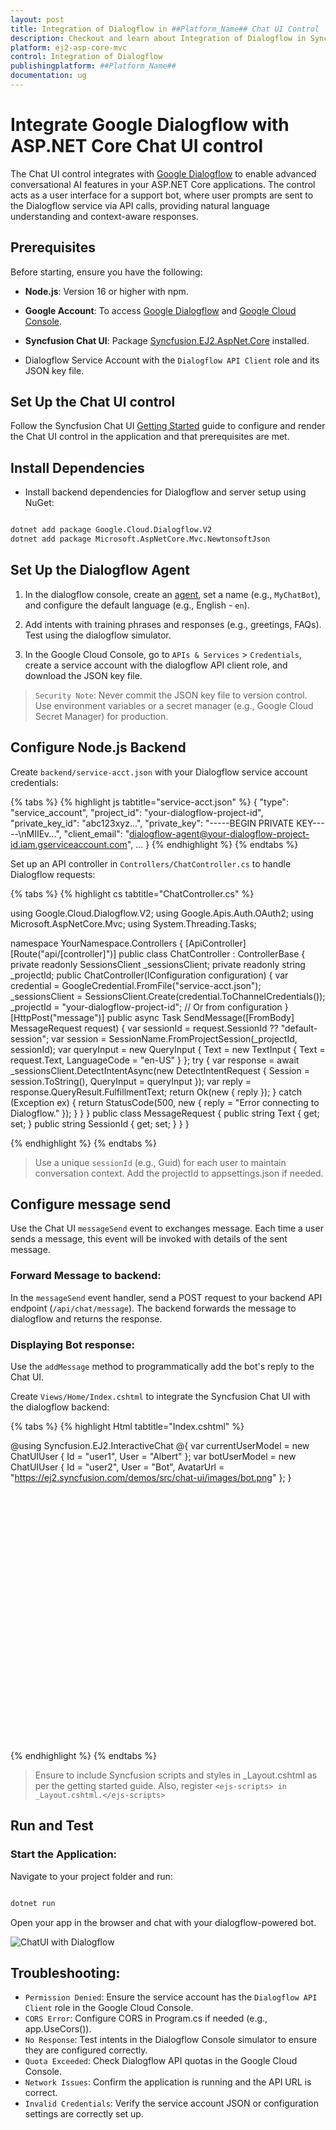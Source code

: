 ```yaml
---
layout: post
title: Integration of Dialogflow in ##Platform_Name## Chat UI Control | Syncfusion
description: Checkout and learn about Integration of Dialogflow in Syncfusion ##Platform_Name## Chat UI control of Syncfusion Essential JS 2 and more.
platform: ej2-asp-core-mvc
control: Integration of Dialogflow
publishingplatform: ##Platform_Name##
documentation: ug
---
```


# Integrate Google Dialogflow with ASP.NET Core Chat UI control

The Chat UI control integrates with [Google Dialogflow](https://cloud.google.com/dialogflow/docs) to enable advanced conversational AI features in your ASP.NET Core applications. The control acts as a user interface for a support bot, where user prompts are sent to the Dialogflow service via API calls, providing natural language understanding and context-aware responses.

## Prerequisites

Before starting, ensure you have the following:

* **Node.js**: Version 16 or higher with npm.

* **Google Account**: To access [Google Dialogflow](https://cloud.google.com/dialogflow/docs) and [Google Cloud Console](https://console.cloud.google.com/).

* **Syncfusion Chat UI**: Package [Syncfusion.EJ2.AspNet.Core](https://www.nuget.org/packages/Syncfusion.EJ2.AspNet.Core) installed.

* Dialogflow Service Account with the `Dialogflow API Client` role and its JSON key file.

## Set Up the Chat UI control

Follow the Syncfusion Chat UI [Getting Started](../getting-started) guide to configure and render the Chat UI control in the application and that prerequisites are met.

## Install Dependencies

* Install backend dependencies for Dialogflow and server setup using NuGet:

```bash

dotnet add package Google.Cloud.Dialogflow.V2
dotnet add package Microsoft.AspNetCore.Mvc.NewtonsoftJson

```

## Set Up the Dialogflow Agent

1. In the dialogflow console, create an [agent](https://cloud.google.com/agent-assist/docs), set a name (e.g., `MyChatBot`), and configure the default language (e.g., English - `en`).

2. Add intents with training phrases and responses (e.g., greetings, FAQs). Test using the dialogflow simulator.

3. In the Google Cloud Console, go to `APIs & Services` > `Credentials`, create a service account with the dialogflow API client role, and download the JSON key file.

> `Security Note`: Never commit the JSON key file to version control. Use environment variables or a secret manager (e.g., Google Cloud Secret Manager) for production.

## Configure Node.js Backend

Create `backend/service-acct.json` with your Dialogflow service account credentials:

{% tabs %}
{% highlight js tabtitle="service-acct.json" %}
{
    "type": "service_account",
    "project_id": "your-dialogflow-project-id",
    "private_key_id": "abc123xyz...",
    "private_key": "-----BEGIN PRIVATE KEY-----\nMIIEv...",
    "client_email": "dialogflow-agent@your-dialogflow-project-id.iam.gserviceaccount.com",
    ...
}
{% endhighlight %}
{% endtabs %}

Set up an API controller in `Controllers/ChatController.cs` to handle Dialogflow requests:

{% tabs %}
{% highlight cs tabtitle="ChatController.cs" %}

using Google.Cloud.Dialogflow.V2;
using Google.Apis.Auth.OAuth2;
using Microsoft.AspNetCore.Mvc;
using System.Threading.Tasks;

namespace YourNamespace.Controllers
{
    [ApiController]
    [Route("api/[controller]")]
    public class ChatController : ControllerBase
    {
        private readonly SessionsClient _sessionsClient;
        private readonly string _projectId;
        public ChatController(IConfiguration configuration)
        {
            var credential = GoogleCredential.FromFile("service-acct.json");
            _sessionsClient = SessionsClient.Create(credential.ToChannelCredentials());
            _projectId = "your-dialogflow-project-id"; // Or from configuration
        }
        [HttpPost("message")]
        public async Task<IActionResult> SendMessage([FromBody] MessageRequest request)
        {
            var sessionId = request.SessionId ?? "default-session";
            var session = SessionName.FromProjectSession(_projectId, sessionId);
            var queryInput = new QueryInput
            {
                Text = new TextInput
                {
                    Text = request.Text,
                    LanguageCode = "en-US"
                }
            };
            try
            {
                var response = await _sessionsClient.DetectIntentAsync(new DetectIntentRequest { Session = session.ToString(), QueryInput = queryInput });
                var reply = response.QueryResult.FulfillmentText;
                return Ok(new { reply });
            }
            catch (Exception ex)
            {
                return StatusCode(500, new { reply = "Error connecting to Dialogflow." });
            }
        }
    }
    public class MessageRequest
    {
        public string Text { get; set; }
        public string SessionId { get; set; }
    }
}

{% endhighlight %}
{% endtabs %}

> Use a unique `sessionId` (e.g., Guid) for each user to maintain conversation context. Add the projectId to appsettings.json if needed.

## Configure message send

Use the Chat UI `messageSend` event to exchanges message. Each time a user sends a message, this event will be invoked with details of the sent message.

### Forward Message to backend:

In the `messageSend` event handler, send a POST request to your backend API endpoint (`/api/chat/message`). The backend forwards the message to dialogflow and returns the response.

### Displaying Bot response:

Use the `addMessage` method to programmatically add the bot's reply to the Chat UI.

Create `Views/Home/Index.cshtml` to integrate the Syncfusion Chat UI with the dialogflow backend:

{% tabs %}
{% highlight Html tabtitle="Index.cshtml" %}

@using Syncfusion.EJ2.InteractiveChat
@{
    var currentUserModel = new ChatUIUser { Id = "user1", User = "Albert" };
    var botUserModel = new ChatUIUser { Id = "user2", User = "Bot", AvatarUrl = "https://ej2.syncfusion.com/demos/src/chat-ui/images/bot.png" };
}
<div id='chat-container' style="height: 400px; width: 400px;">
    <ejs-chatui id="chatUI" user="@currentUserModel" messageSend="onMessageSend" headerText="Bot" headerIconCss="e-header-icon"></ejs-chatui>
</div>
<script>
    var chatUIObj;
    var currentUserId = "@currentUserModel.Id";
    var botUser = @Html.Raw(Newtonsoft.Json.JsonConvert.SerializeObject(botUserModel));
    var chatUiEle = document.getElementById('chatUI');
    function onMessageSend(args) {
        chatUIObj = ej.base.getInstance(chatUiEle, ejs.interactivechat.ChatUI);
        // The user message will be added automatically after this event
        // Send to backend
        fetch('/api/chat/message', {
            method: 'POST',
            headers: { 'Content-Type': 'application/json' },
            body: JSON.stringify({ text: args.message.text, sessionId: currentUserId })
        })
        .then(response => response.json())
        .then(data => {
            // Add bot's reply
            chatUIObj.addMessage({ text: data.reply, author: botUser });
        })
        .catch(error => {
            chatUIObj.addMessage({ text: "Sorry, I couldn't contact the server.", author: botUser });
        });
    }
</script>
<style>
.e-header-icon {
  background-image: url('https://ej2.syncfusion.com/demos/src/chat-ui/images/bot.png');
  background-size: cover;
}
</style>

{% endhighlight %}
{% endtabs %}

> Ensure to include Syncfusion scripts and styles in _Layout.cshtml as per the getting started guide. Also, register `<ejs-scripts> in _Layout.cshtml.</ejs-scripts>`

## Run and Test

### Start the Application:

Navigate to your project folder and run:

```bash

dotnet run

```

Open your app in the browser and chat with your dialogflow-powered bot.

![ChatUI with Dialogflow](../images/dialogflow.png)

## Troubleshooting:

* `Permission Denied`: Ensure the service account has the `Dialogflow API Client` role in the Google Cloud Console.
* `CORS Error`: Configure CORS in Program.cs if needed (e.g., app.UseCors()).
* `No Response`: Test intents in the Dialogflow Console simulator to ensure they are configured correctly.
* `Quota Exceeded`: Check Dialogflow API quotas in the Google Cloud Console.
* `Network Issues`: Confirm the application is running and the API URL is correct.
* `Invalid Credentials`: Verify the service account JSON or configuration settings are correctly set up.

